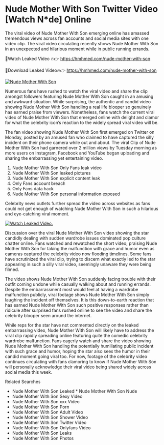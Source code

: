 ﻿# Nude Mother With Son Twitter Video [Watch N*de] Online

The viral video of ﻿Nude Mother With Son emerging online has amassed tremendous views across fan accounts and social media sites with one video clip. The viral video circulating recently shows ﻿Nude Mother With Son in an unexpected and hilarious moment while in public running errands. 

🔴Watch Leaked Video 🔥👉  https://hmhmed.com/nude-mother-with-son 

🔴Download Leaked Video🔥👉  https://hmhmed.com/nude-mother-with-son 

[![Nude Mother With Son](https://i.imgur.com/dJHk4Zq.gif)](https://hmhmed.com/nude-mother-with-son)

Numerous fans have rushed to watch the viral video and share the clip amongst followers featuring ﻿Nude Mother With Son caught in an amusing and awkward situation. While surprising, the authentic and candid video showing ﻿Nude Mother With Son handling a real life blooper so genuinely has earned praise from viewers. Nonetheless, fans watch the current viral video of ﻿Nude Mother With Son that emerged online with delight and clamor for what the celebrity icon’s reaction to the widely spread viral video will be.

The fan video showing ﻿Nude Mother With Son first emerged on Twitter on Monday, posted by an amused fan who claimed to have captured the silly incident on their phone camera while out and about. The viral Clip of ﻿Nude Mother With Son had garnered over 2 million views by Tuesday morning as more users on Instagram, Facebook and YouTube began uploading and sharing the embarrassing yet entertaining video. 

1. ﻿Nude Mother With Son Only Fans leak video
2. ﻿Nude Mother With Son leaked pictures
3. ﻿Nude Mother With Son explicit content leak
4. Only Fans account breach
5. Only Fans data hack
6. ﻿Nude Mother With Son personal information exposed

Celebrity news outlets further spread the video across websites as fans could not get enough of watching ﻿Nude Mother With Son in such a hilarious and eye-catching viral moment. 

[![Watch Leaked Video.](https://miro.medium.com/v2/resize:fit:828/format:webp/1*cilzJN44JGOrTw9NJCrNHA.gif "Watch Leaked Video")](https://hmhmed.com/nude-mother-with-son)

Discussion over the viral ﻿Nude Mother With Son video showing the star candidly dealing with sudden wardrobe issues dominated pop culture chatter online. Fans watched and rewatched the short video, praising ﻿Nude Mother With Son for taking the malfunction with grace and humor even as cameras captured the celebrity video now flooding timelines. Some fans have scrutinized the viral clip, trying to discern what exactly led to the star appearing in such a silly viral video, seemingly unaware they were being filmed.

The video shows ﻿Nude Mother With Son suddenly facing trouble with their outfit coming undone while casually walking about and running errands. Despite the embarrassment most would feel at having a wardrobe malfunction publicly, viral footage shows ﻿Nude Mother With Son simply laughing the incident off themselves. It is this down-to-earth reaction that has earned ﻿Nude Mother With Son such positive responses rather than ridicule after surprised fans rushed online to see the video and share the celebrity blooper seen around the internet.  

While reps for the star have not commented directly on the leaked embarrassing video, ﻿Nude Mother With Son will likely have to address the viral clip rapidly spreading online featuring quite the comedic celebrity wardrobe malfunction. Fans eagerly watch and share the video showing ﻿Nude Mother With Son handling the potentially humiliating public incident with such grace and humor, hoping the star also sees the humor in their candid moment going viral too. For now, footage of the celebrity video continues circulating with fans clamoring to know if ﻿Nude Mother With Son will personally acknowledge their viral video being shared widely across social media this week.

Related Searches
* ﻿Nude Mother With Son Leaked
﻿* Nude Mother With Son Nude
* ﻿Nude Mother With Son Sexy Video
* ﻿Nude Mother With Son xxx Video
* ﻿Nude Mother With Son Porn
* ﻿Nude Mother With Son Adult Video
* ﻿Nude Mother With Son Shower Video
* ﻿Nude Mother With Son Twitter Video
* ﻿Nude Mother With Son Onlyfans Video
* ﻿Nude Mother With Son Leaks
* ﻿Nude Mother With Son Photos